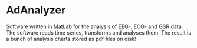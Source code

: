 # AdAnalyzer
Software written in MatLab for the analysis of EEG-, ECG- and GSR data. The software reads time series, transforms and analyses them. The result is a bunch of analysis charts stored as pdf files on disk!
